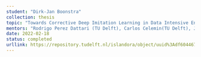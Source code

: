```yaml
---
student: "Dirk-Jan Boonstra"
collection: thesis
topic: "Towards Corrective Deep Imitation Learning in Data Intensive Environments - Helping robots to learn faster by leveraging human Knowledge."
mentors: "Rodrigo Perez Dattari (TU Delft), Carlos Celemin(TU Delft), Jens Kober(TU Delft)"
date: 2022-02-18
status: completed
urllink: https://repository.tudelft.nl/islandora/object/uuid%3Adf604467-5bf2-4e88-bee1-a09d55d66748?collection=education
---
```


